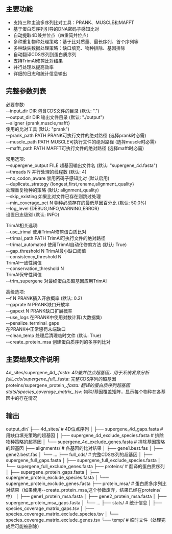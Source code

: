 ## 主要功能
- 支持三种主流多序列比对工具：PRANK、MUSCLE和MAFFT
- 基于蛋白质序列引导的DNA密码子感知比对
- 自动提取4D兼并位点（四重简并位点）
- 多种重复物种处理策略：基于比对质量、最长序列、首个序列等
- 多种缺失数据处理策略：缺口填充、物种排除、基因排除
- 自动翻译CDS序列到蛋白质序列
- 支持TrimAl修剪比对结果
- 并行处理以提高效率
- 详细的日志和统计信息输出

## 完整参数列表
必要参数:  
  --input_dir DIR          包含CDS文件的目录 (默认: ".")  
  --output_dir DIR         输出文件目录 (默认: "./output")  
  --aligner {prank,muscle,mafft}    
                           使用的比对工具 (默认: "prank")     
  --prank_path PATH        PRANK可执行文件的绝对路径 (选择prank时必需)   
  --muscle_path PATH       MUSCLE可执行文件的绝对路径 (选择muscle时必需)   
  --mafft_path PATH        MAFFT可执行文件的绝对路径 (选择mafft时必需)   
  
常用选项:  
  --supergene_output FILE  超基因输出文件名 (默认: "supergene_4d.fasta")   
  --threads N              并行处理的线程数 (默认: 4)   
  --no_codon_aware         禁用密码子感知比对 (默认启用)   
  --duplicate_strategy {longest,first,rename,alignment_quality}   
                           处理重复物种的策略 (默认: alignment_quality)   
  --skip_existing          如果比对文件已存在则跳过处理   
  --min_coverage_pct N     物种必须存在的最低基因百分比 (默认: 50.0%)   
  --log_level {DEBUG,INFO,WARNING,ERROR}   
                           设置日志级别 (默认: INFO)   

TrimAl相关选项:  
  --use_trimal            使用TrimAl修剪蛋白质比对  
  --trimal_path PATH      TrimAl可执行文件的绝对路径  
  --trimal_automated      使用TrimAl自动化修剪方法 (默认: True)  
  --gap_threshold N       TrimAl最小缺口阈值  
  --consistency_threshold N  
                          TrimAl一致性阈值   
  --conservation_threshold N  
                          TrimAl保守性阈值  
  --trim_supergene        对最终蛋白质超基因应用TrimAl   
  
高级选项:  
  --f N                   PRANK插入开放概率 (默认: 0.2)  
  --gaprate N             PRANK缺口开放率  
  --gapext N              PRANK缺口扩展概率  
  --use_logs              在PRANK中使用对数计算(大数据集)   
  --penalize_terminal_gaps   
                          在PRANK中正常惩罚末端缺口   
  --clean_temp            处理后清理临时文件 (默认: True)   
  --create_protein_msa    创建蛋白质序列的多序列比对   

## 主要结果文件说明
4d_sites/supergene_4d_*.fasta: 4D兼并位点超基因，用于系统发育分析  
full_cds/supergene_full_*.fasta: 完整CDS序列的超基因  
proteins/supergene_protein_*.fasta: 翻译的蛋白质序列超基因   
stats/species_coverage_matrix_*.tsv: 物种/基因覆盖矩阵，显示每个物种在各基因中的存在情况   

## 输出
output_dir/
├── 4d_sites/               # 4D位点序列
│   ├── supergene_4d_gaps.fasta             # 用缺口填充策略的超基因
│   ├── supergene_4d_exclude_species.fasta   # 排除物种策略的超基因
│   └── supergene_4d_exclude_genes.fasta     # 排除基因策略的超基因
├── alignments/             # 各基因的比对结果
│   ├── gene1.best.fas
│   ├── gene2.best.fas
│   └── ...
├── full_cds/               # 完整CDS序列的超基因
│   ├── supergene_full_gaps.fasta
│   ├── supergene_full_exclude_species.fasta
│   └── supergene_full_exclude_genes.fasta
├── proteins/               # 翻译的蛋白质序列
│   ├── supergene_protein_gaps.fasta
│   ├── supergene_protein_exclude_species.fasta
│   └── supergene_protein_exclude_genes.fasta
├── protein_msa/            # 蛋白质多序列比对结果（如果使用--create_protein_msa,这个参数废弃，结果已经在proteins/ 中）
│   ├── gene1_protein_msa.fasta
│   ├── gene2_protein_msa.fasta
│   ├── supergene_protein_msa_gaps.fasta
│   └── ...
├── stats/                  # 统计信息
│   ├── species_coverage_matrix_gaps.tsv
│   ├── species_coverage_matrix_exclude_species.tsv
│   └── species_coverage_matrix_exclude_genes.tsv
└── temp/                   # 临时文件（处理完成后可能被删除）
